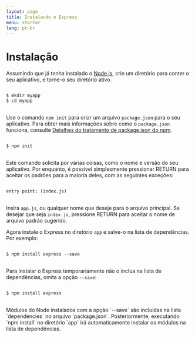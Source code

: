 ```yaml
---
layout: page
title: Instalando o Express
menu: starter
lang: pt-br
---
```


# Instalação

Assumindo que já tenha instalado o [Node.js](https://nodejs.org/), crie um diretório
para conter o seu aplicativo, e torne-o seu diretório ativo.


<pre>
<code class="language-sh" translate="no">
$ mkdir myapp
$ cd myapp
</code>
</pre>

Use o comando `npm init` para criar um arquivo `package.json` para o seu aplicativo.
Para obter mais informações sobre como o `package.json` funciona,
consulte [Detalhes do tratamento de package.json do npm](https://docs.npmjs.com/files/package.json).

<pre>
<code class="language-sh" translate="no">
$ npm init
</code>
</pre>

Este comando solicita por várias coisas, como o nome e versão do seu aplicativo.
Por enquanto, é possível simplesmente pressionar RETURN para aceitar
os padrões para a maioria deles, com as seguintes exceções:


<pre>
<code class="language-sh" translate="no">
entry point: (index.js)
</code>
</pre>

Insira `app.js`, ou qualquer nome que deseje
para o arquivo principal. Se desejar que seja `index.js`, pressione RETURN para aceitar o nome de
arquivo padrão sugerido.

Agora instale o Express no diretório `app`
e salve-o na lista de dependências. Por exemplo:

<pre>
<code class="language-sh" translate="no">
$ npm install express --save
</code>
</pre>

Para instalar o Express temporariamente não o inclua na lista
de dependências, omita a opção `--save`:

<pre>
<code class="language-sh" translate="no">
$ npm install express
</code>
</pre>

<div class="doc-box doc-info" markdown="1">
Módulos do Node instalados com a opção `--save`
são incluídas na lista `dependencies` no arquivo
`package.json`.
Posteriormente, executando `npm install` no diretório
`app` irá automaticamente instalar os módulos na
lista de dependências.
</div>
